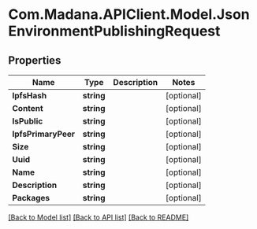 
# Com.Madana.APIClient.Model.JsonEnvironmentPublishingRequest

## Properties

Name | Type | Description | Notes
------------ | ------------- | ------------- | -------------
**IpfsHash** | **string** |  | [optional] 
**Content** | **string** |  | [optional] 
**IsPublic** | **string** |  | [optional] 
**IpfsPrimaryPeer** | **string** |  | [optional] 
**Size** | **string** |  | [optional] 
**Uuid** | **string** |  | [optional] 
**Name** | **string** |  | [optional] 
**Description** | **string** |  | [optional] 
**Packages** | **string** |  | [optional] 

[[Back to Model list]](../README.md#documentation-for-models)
[[Back to API list]](../README.md#documentation-for-api-endpoints)
[[Back to README]](../README.md)

